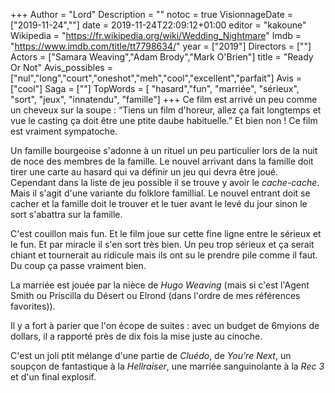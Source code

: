 +++
Author = "Lord"
Description = ""
notoc = true
VisionnageDate = ["2019-11-24",""]
date = 2019-11-24T22:09:12+01:00
editor = "kakoune"
Wikipedia = "https://fr.wikipedia.org/wiki/Wedding_Nightmare"
Imdb = "https://www.imdb.com/title/tt7798634/"
year = ["2019"]
Directors = [""]
Actors = ["Samara Weaving","Adam Brody","Mark O'Brien"]
title = "Ready Or Not"
Avis_possibles = ["nul","long","court","oneshot","meh","cool","excellent","parfait"]
Avis = ["cool"] 
Saga = [""]
TopWords = [ "hasard","fun", "marriée", "sérieux", "sort", "jeux", "innatendu", "famille"]
+++
Ce film est arrivé un peu comme un cheveux sur la soupe : “Tiens un film d'horeur, allez ça fait longtemps et vue le casting ça doit être une ptite daube habituelle.”
Et bien non !
Ce film est vraiment sympatoche.

Un famille bourgeoise s'adonne à un rituel un peu particulier lors de la nuit de noce des membres de la famille.
Le nouvel arrivant dans la famille doit tirer une carte au hasard qui va définir un jeu qui devra être joué.
Cependant dans la liste de jeu possible il se trouve y avoir le *cache-cache*.
Mais il s'agit d'une variante du folklore famillial.
Le nouvel entrant doit se cacher et la famille doit le trouver et le tuer avant le levé du jour sinon le sort s'abattra sur la famille.

C'est couillon mais fun.
Et le film joue sur cette fine ligne entre le sérieux et le fun.
Et par miracle il s'en sort très bien.
Un peu trop sérieux et ça serait chiant et tournerait au ridicule mais ils ont su le prendre pile comme il faut.
Du coup ça passe vraiment bien.

La marriée est jouée par la nièce de *Hugo Weaving* (mais si c'est l'Agent Smith ou Priscilla du Désert ou Elrond (dans l'ordre de mes références favorites)).

Il y a fort à parier que l'on écope de suites : avec un budget de 6myions de dollars, il a rapporté près de dix fois la mise juste au cinoche.

C'est un joli ptit mélange d'une partie de *Cluédo*, de *You're Next*, un soupçon de fantastique à la *Hellraiser*, une marriée sanguinolante à la *Rec 3* et d'un final explosif.

